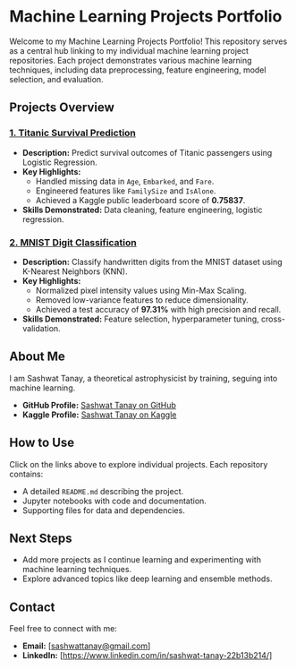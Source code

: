 # Machine Learning Projects Portfolio

Welcome to my Machine Learning Projects Portfolio! This repository serves as a central hub linking to my individual machine learning project repositories. Each project demonstrates various machine learning techniques, including data preprocessing, feature engineering, model selection, and evaluation.

## Projects Overview

### [1. Titanic Survival Prediction](https://github.com/sashwattanay/ML-Kaggle-Titanic-Challenge)
- **Description:** Predict survival outcomes of Titanic passengers using Logistic Regression.
- **Key Highlights:**
  - Handled missing data in `Age`, `Embarked`, and `Fare`.
  - Engineered features like `FamilySize` and `IsAlone`.
  - Achieved a Kaggle public leaderboard score of **0.75837**.
- **Skills Demonstrated:** Data cleaning, feature engineering, logistic regression.

### [2. MNIST Digit Classification](https://github.com/sashwattanay/ML-MNIST-project)
- **Description:** Classify handwritten digits from the MNIST dataset using K-Nearest Neighbors (KNN).
- **Key Highlights:**
  - Normalized pixel intensity values using Min-Max Scaling.
  - Removed low-variance features to reduce dimensionality.
  - Achieved a test accuracy of **97.31%** with high precision and recall.
- **Skills Demonstrated:** Feature selection, hyperparameter tuning, cross-validation.

## About Me
I am Sashwat Tanay, a theoretical astrophysicist by training, seguing into machine learning.

- **GitHub Profile:** [Sashwat Tanay on GitHub](https://github.com/sashwattanay)
- **Kaggle Profile:** [Sashwat Tanay on Kaggle](https://www.kaggle.com/sashwattanay)

## How to Use
Click on the links above to explore individual projects. Each repository contains:
- A detailed `README.md` describing the project.
- Jupyter notebooks with code and documentation.
- Supporting files for data and dependencies.

## Next Steps
- Add more projects as I continue learning and experimenting with machine learning techniques.
- Explore advanced topics like deep learning and ensemble methods.

## Contact
Feel free to connect with me:
- **Email:** [sashwattanay@gmail.com]
- **LinkedIn:** [https://www.linkedin.com/in/sashwat-tanay-22b13b214/]
